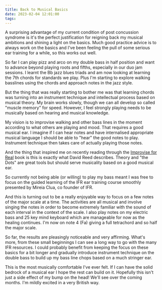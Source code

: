 ```yaml
---
title: Back to Musical Basics
date: 2023-02-04 12:01:00
tags:
---
```


A surprising advantage of my current condition of post concussion syndrome is it's the perfect justification for reigning back my musical ambitions and shining a light on the basics. Much good practice advice is to always work on the basics and I've been feeling the pull of some serious ear training for a while, so this works out well.

So far I can play pizz and arco on my double bass in half position and want to advance beyond playing roots and fifths, especially in our duo jam sessions. I learnt the Bb jazz blues triads and am now looking at learning the 7th chords for standards we play. Plus I'm starting to explore walking basslines using the chords and approach notes in the jazz style.

But the thing that was really starting to bother me was that learning chords was turning into an instrument technique and intellectual process based on musical theory. My brain works slowly, though we can all develop so called "muscle memory" for speed. However, I feel strongly playing needs to be musically based on hearing and musical knowledge.

My vision is to improvise walking and other bass lines in the moment according to what others are playing and mood. That requires a good musical ear. I imagine if I can hear notes and have internalised appropriate musical language I should be able to "hear" the good notes to play. Instrument technique then takes care of actually playing those notes.

And the thing that inspired me on recently reading through the [Improvise for Real](https://improviseforreal.com/) book is this is exactly what David Reed describes. Theory and "the Dots" are great tools but should serve musicality based on a good musical ear.

So currently not being able (or willing) to play my bass meant I was free to focus on the guided learning of the IFR ear training course smoothly presented by Mireia Clua, co founder of IFR.

And this is turning out to be a really enjoyable way to focus on a few notes of the major scale at a time. The activities are all musical and involve singing the notes in order to become extremely familiar with the sound of each interval in the context of the scale. I also play notes on my electric bass and 25 key mind keyboard which are manageable for now as the healing continues. I'm now on note 4 (Fa) giving a full tetrachord and so half the major scale.

So far, the results are pleasingly noticeable and very affirming. What's more, from these small beginnings I can see a long way to go with the many IFR resources. I could probably benefit from keeping the focus on these basics for a bit longer and gradually introduce instrument technique on the double bass to build up my bass line chops based on a much stringer ear.

This is the most musically comfortable I've ever felt. If I can have the solid bedrock of a musical ear I hope the rest can build on it. Hopefully this isn't just a side effect of my bump on the head! We'll see over the coming months. I'm mildly excited in a very British way.